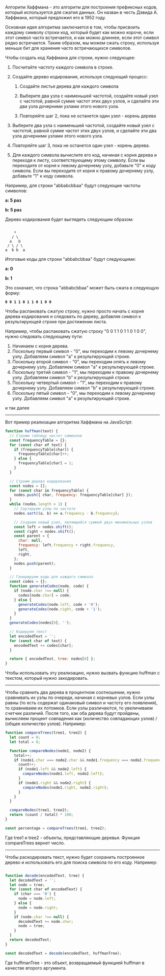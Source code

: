 Алгоритм Хаффмана - это алгоритм для построения префиксных кодов, который используется для сжатия данных. Он назван в честь Дэвида А. Хаффмана, который предложил его в 1952 году.

Основная идея алгоритма заключается в том, чтобы присвоить каждому символу строки код, который будет как можно короче, если этот символ часто встречается, и как можно длиннее, если этот символ редко встречается. Таким образом, мы можем сжать строку, используя меньше бит для хранения часто встречающихся символов.

Чтобы создать код Хаффмана для строки, нужно следующее:

1.  Посчитайте частоту каждого символа в строке.
2.  Создайте дерево кодирования, используя следующий процесс:
  
      1.  Создайте листья дерева для каждого символа
      
      2.  Выберите два узла с наименьшей частотой, создайте новый узел с частотой, равной сумме частот этих двух узлов, и сделайте эти два узла дочерними узлами этого нового узла.

      3.  Повторяйте шаг 2, пока не останется один узел - корень дерева
3.  Выберите два узла с наименьшей частотой, создайте новый узел с частотой, равной сумме частот этих двух узлов, и сделайте эти два узла дочерними узлами этого нового узла.
4.  Повторяйте шаг 3, пока не останется один узел - корень дерева.
5.  Для каждого символа вычислите его код, начиная с корня дерева и переходя к листу, соответствующему этому символу. Если вы переходите от корня к левому дочернему узлу, добавьте "0" к коду символа. Если вы переходите от корня к правому дочернему узлу, добавьте "1" к коду символа.

Например, для строки "abbabcbbaa" будут следующие частоты символов:

**a: 5 раз**

**b: 5 раз**

Дерево кодирования будет выглядеть следующим образом:

```

    *
   / \
  a   b
 / \ / \
a  b b  a

```

Итоговые коды для строки "abbabcbbaa" будут следующими:

**a: 0**

**b: 1**

Это означает, что строка "abbabcbbaa" может быть сжата в следующую форму:

**`0 0 1 1 0 1 1 0 1 0 0`**

Чтобы распаковать сжатую строку, нужно просто начать с корня дерева кодирования и следовать по дереву, добавляя символ к результирующей строке при достижении листа.

Например, чтобы распаковать сжатую строку "0 0 1 1 0 1 1 0 1 0 0", нужно следовать следующему пути:

1.  Начинаем с корня дерева.
2.  Поскольку первый символ - "0", мы переходим к левому дочернему узлу. Добавляем символ "a" к результирующей строке.
3.  Поскольку второй символ - "0", мы переходим опять к левому дочернему узлу. Добавляем символ "a" к результирующей строке.
4.  Поскольку третий символ - "1", мы переходим к правому дочернему узлу. Добавляем символ "b" к результирующей строке.
5.  Поскольку четвертый символ - "1", мы переходим к правому дочернему узлу. Добавляем символ "b" к результирующей строке.
6.  Поскольку пятый символ - "0", мы переходим к левому дочернему узлу. Добавляем символ "a" к результирующей строке.

и так далее

________

Вот пример реализации алгоритма Хаффмана на JavaScript:

```js
function huffman(text) {
  // Строим таблицу частот символов
  const frequencyTable = {};
  for (const char of text) {
    if (frequencyTable[char]) {
      frequencyTable[char]++;
    } else {
      frequencyTable[char] = 1;
    }
  }

  // Строим дерево кодирования
  const nodes = [];
  for (const char in frequencyTable) {
    nodes.push({ char, frequency: frequencyTable[char] });
  }
  while (nodes.length > 1) {
    // Сортируем узлы по частоте
    nodes.sort((a, b) => a.frequency - b.frequency);

    // Создаем новый узел, являющийся суммой двух минимальных узлов
    const left = nodes.shift();
    const right = nodes.shift();
    const parent = {
      char: null,
      frequency: left.frequency + right.frequency,
      left,
      right,
    };
    nodes.push(parent);
  }

  // Генерируем коды для каждого символа
  const codes = {};
  function generateCodes(node, code) {
    if (node.char !== null) {
      codes[node.char] = code;
    } else {
      generateCodes(node.left, code + '0');
      generateCodes(node.right, code + '1');
    }
  }
  generateCodes(nodes[0], '');

  // Кодируем текст
  let encodedText = '';
  for (const char of text) {
    encodedText += codes[char];
  }

  return { encodedText, tree: nodes[0] };
}

```

Чтобы использовать эту реализацию, нужно вызвать функцию huffman с текстом, который нужно закодировать.

__________

Чтобы сравнить два дерева в процентном соотношении, нужно сравнивать их узлы по очереди, начиная с корневых узлов. Если узлы равны (то есть содержат одинаковый символ и частоту его появления), то сравниваем их потомков. Если узлы различаются, то увеличиваем счетчик различий. После того, как оба дерева будут пройдены, вычисляем процент совпадения как (количество совпадающих узлов) / (общее количество узлов). Например:

```js
function compareTrees(tree1, tree2) {
  let count = 0;
  let total = 0;

  function compareNodes(node1, node2) {
    total++;
    if (node1.char === node2.char && node1.frequency === node2.frequency) {
      count++;
      if (node1.left && node2.left) {
        compareNodes(node1.left, node2.left);
      }
      if (node1.right && node2.right) {
        compareNodes(node1.right, node2.right);
      }
    }
  }

  compareNodes(tree1, tree2);
  return (count / total) * 100;
}

const percentage = compareTrees(tree1, tree2);
```

Где tree1 и tree2 - объекты, представляющие деревья. Функция compareTrees вернет число.

___________

Чтобы раскодировать текст, нужно будет сохранить построенное дерево и использовать его для поиска символа по его коду. Например:

```js

function decode(encodedText, tree) {
  let decodedText = '';
  let node = tree;
  for (const char of encodedText) {
    if (char === '0') {
      node = node.left;
    } else {
      node = node.right;
    }
    if (node.char !== null) {
      decodedText += node.char;
      node = tree;
    }
  }
  return decodedText;
}

const decodedText = decode(encodedText, huffmanTree);

```

Где huffmanTree - это объект, возвращаемый функцией huffman в качестве второго аргумента.
